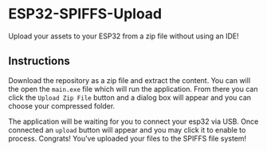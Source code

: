 # ESP32-SPIFFS-Upload
Upload your assets to your ESP32 from a zip file without using an IDE!

## Instructions

Download the repository as a zip file and extract the content. You can will the open the `main.exe` file which will run the application. From there you can click the `Upload Zip File` button and a dialog box will appear and you can choose your compressed folder.  

The application will be waiting for you to connect your esp32 via USB. Once connected an `upload` button will appear and you may click it to enable to process. Congrats! You've uploaded your files to the SPIFFS file system!
